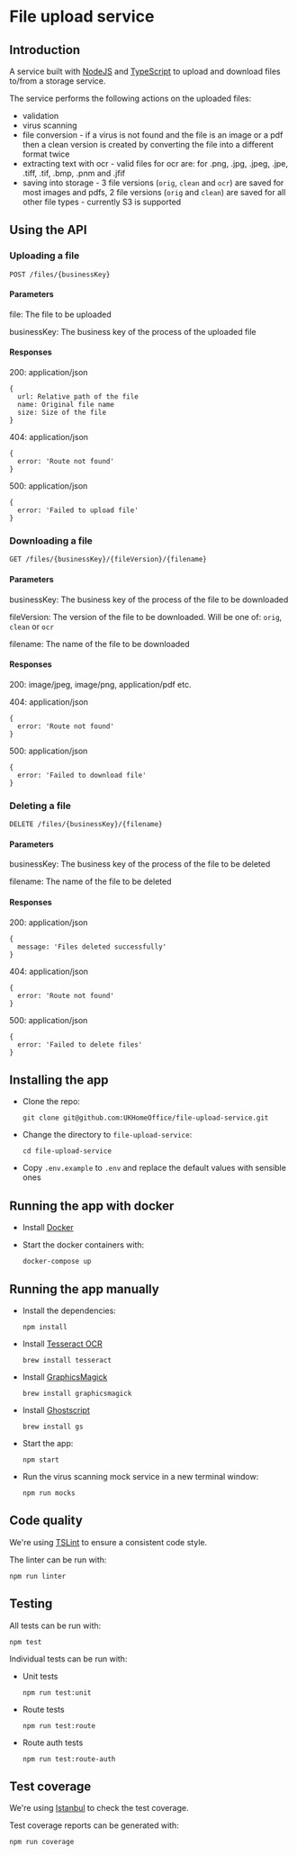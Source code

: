 # File upload service

## Introduction

A service built with [NodeJS](https://nodejs.org) and [TypeScript](https://www.typescriptlang.org) to upload and download files to/from a storage service.

The service performs the following actions on the uploaded files:

- validation
- virus scanning
- file conversion - if a virus is not found and the file is an image or a pdf then a clean version is created by converting the file into a different format twice
- extracting text with ocr - valid files for ocr are: for .png, .jpg, .jpeg, .jpe, .tiff, .tif, .bmp, .pnm and .jfif
- saving into storage - 3 file versions (`orig`, `clean` and `ocr`) are saved for most images and pdfs, 2 file versions (`orig` and `clean`) are saved for all other file types - currently S3 is supported

## Using the API

### Uploading a file

```
POST /files/{businessKey}
```

#### Parameters

file: The file to be uploaded

businessKey: The business key of the process of the uploaded file

#### Responses

200: application/json

```
{
  url: Relative path of the file
  name: Original file name
  size: Size of the file
}
```

404: application/json

```
{
  error: 'Route not found'
}
```

500: application/json

```
{
  error: 'Failed to upload file'
}
```

### Downloading a file

```
GET /files/{businessKey}/{fileVersion}/{filename}
```

#### Parameters

businessKey: The business key of the process of the file to be downloaded

fileVersion: The version of the file to be downloaded. Will be one of: `orig`, `clean` or `ocr`

filename: The name of the file to be downloaded

#### Responses

200: image/jpeg, image/png, application/pdf etc.

404: application/json

```
{
  error: 'Route not found'
}
```

500: application/json

```
{
  error: 'Failed to download file'
}
```

### Deleting a file

```
DELETE /files/{businessKey}/{filename}
```

#### Parameters

businessKey: The business key of the process of the file to be deleted

filename: The name of the file to be deleted

#### Responses

200: application/json

```
{
  message: 'Files deleted successfully'
}
```

404: application/json

```
{
  error: 'Route not found'
}
```

500: application/json

```
{
  error: 'Failed to delete files'
}
```

## Installing the app

- Clone the repo:

  ```
  git clone git@github.com:UKHomeOffice/file-upload-service.git
  ```

- Change the directory to `file-upload-service`:

  ```
  cd file-upload-service
  ```

- Copy `.env.example` to `.env` and replace the default values with sensible ones

## Running the app with docker

- Install [Docker](https://www.docker.com)

- Start the docker containers with:

  ```
  docker-compose up
  ```

## Running the app manually

- Install the dependencies:

  ```
  npm install
  ```

- Install [Tesseract OCR](https://github.com/tesseract-ocr/tesseract)

  ```
  brew install tesseract
  ```

- Install [GraphicsMagick](http://www.graphicsmagick.org)

  ```
  brew install graphicsmagick
  ```

- Install [Ghostscript](https://www.ghostscript.com)

  ```
  brew install gs
  ```

- Start the app:

  ```
  npm start
  ```

- Run the virus scanning mock service in a new terminal window:

  ```
  npm run mocks
  ```

## Code quality

We're using [TSLint](https://palantir.github.io/tslint/) to ensure a consistent code style.

The linter can be run with:

```
npm run linter
````

## Testing

All tests can be run with:

```
npm test
```

Individual tests can be run with:

- Unit tests

  ```
  npm run test:unit
  ```

- Route tests

  ```
  npm run test:route
  ```

- Route auth tests

  ```
  npm run test:route-auth
  ```

## Test coverage

We're using [Istanbul](https://istanbul.js.org) to check the test coverage.

Test coverage reports can be generated with:

```
npm run coverage
```
